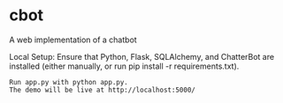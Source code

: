 # cbot
A web implementation of a chatbot

Local Setup:
Ensure that Python, Flask, SQLAlchemy, and ChatterBot are installed (either manually, or run pip install -r requirements.txt).

    Run app.py with python app.py.
    The demo will be live at http://localhost:5000/
